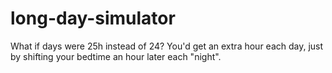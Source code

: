 # long-day-simulator
What if days were 25h instead of 24? You'd get an extra hour each day, just by shifting your bedtime an hour later each "night".
